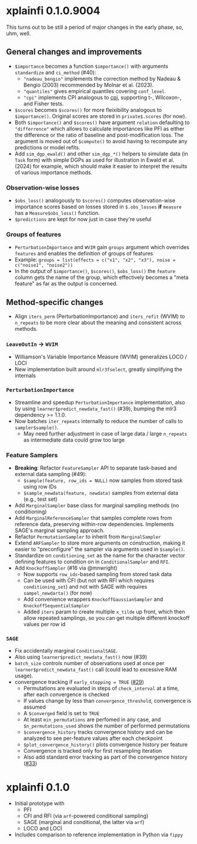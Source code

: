 # xplainfi 0.1.0.9004

This turns out to be still a period of major changes in the early phase, so, uhm, well.

## General changes and improvements

- `$importance` becomes a function `$importance()` with arguments `standardize` and `ci_method` (#40):
  - `"nadeau_bengio"` implements the correction method by Nadeau & Bengio (2003) recommended by Molnar et al. (2023).
  - `"quantiles"` gives empirical quantiles covering `conf_level`.
  - `"cpi"` implements CPI analogous to [cpi](https://bips-hb.github.io/cpi/articles/intro.html), supporting t-, Wilcoxon-, and Fisher tests.
- `$scores` becomes `$scores()` for more fleixibility analogous to `$importance()`. Original scores are stored in `private$.scores` (for now).
- Both `$importance()` and `$scores()` have argument `relation` defaulting to `"differrence"` which allows to calculate importances like PFI as either the difference or the ratio of baseline and post-modification loss. The argument is moved out of `$compute()` to avoid having to recompute any predictions or model refits.
- Add `sim_dgp_ewald()` and other `sim_dgp_*()` helpers to simulate data (in `Task` form) with simple DGPs as used for illustration in Ewald et al. (2024) for example, which should make it easier to interpret the results of various importance methods.

### Observation-wise losses

- `$obs_loss()` analogously to `$scores()` computes observation-wise importance scores based on losses stored in `$.obs_losses` **if** `measure` has a `Measure$obs_loss()` function.
- `$predictions` are kept for now just in case they're useful

### Groups of features

- `PerturbationImportance` and `WVIM` gain `groups` argument which overrides `features` and enables the definition of groups of features
- Example: `groups = list(effects = c("x1", "x2", "x3"), noise = c("noise1", "noise2"))`
- In the output of `$importance()`, `$scores()`, `$obs_loss()` the `feature` column gets the name of the group, which effectively becomes a "meta feature" as far as the output is concerned.

## Method-specific changes

- Align `iters_perm` (PerturbationImportance) and `iters_refit` (WVIM) to `n_repeats` to be more clear about the meaning and consistent across methods.

### `LeaveOutIn` -> `WVIM`

- Williamson's Variable Importance Measure (WVIM) generalizes LOCO / LOCI
- New implementation built around `mlr3fselect`, greatly simplifying the internals

### `PerturbationImportance`

- Streamline and speedup `PerturbationImportance` implementation, also by using `learner$predict_newdata_fast()` (#39), bumping the mlr3 dependency >= 1.1.0.
- Now batches `iter_repeats` internally to reduce the number of calls to `sampler$sample()`. 
  - May need further adjustment in case of large data / large `n_repeats` as intermediate data could grow too large

### Feature Samplers

- **Breaking**: Refactor `FeatureSampler` API to separate task-based and external data sampling (#49):
  - `$sample(feature, row_ids = NULL)` now samples from stored task using row IDs
  - `$sample_newdata(feature, newdata)` samples from external data (e.g., test set)
- Add `MarginalSampler` base class for marginal sampling methods (no conditioning)
- Add `MarginalReferenceSampler` that samples complete rows from reference data, preserving within-row dependencies. Implements SAGE's marginal sampling approach.
- Refactor `PermutationSampler` to inherit from `MarginalSampler`
- Extend `ARFSampler` to store more arguments on construction, making it easier to "preconfigure" the sampler via arguments used in `$sample()`.
- Standardize on `conditioning_set` as the name for the character vector defining features to condition on in `ConditionalSampler` and `RFI`.
- Add `KnockoffSampler` (#16 via @mnwright)
  - Now supports `row_ids`-based sampling from stored task data
  - Can be used with CFI (but not with RFI which requires `conditioning_set`) and not with SAGE with requires `sampel_newdarta()` (for now)
  - Add convenience wrappers `KnockoffGaussianSampler` and `KnockoffSequentialSampler`
  - Added `iters` param to create multiple `x_tilde` up front, which then allow repeated samplings, so you can get multiple different knockoff values per row id

### `SAGE`

- Fix accidentally marginal `ConditionalSAGE`.
- Also using `learner$predict_newdata_fast()` now  (#39)
- `batch_size` controls number of observations used at once per `learner$predict_newdata_fast()` call (could lead to excessive RAM usage). 
- convergence tracking if `early_stopping = TRUE` ([#29](https://github.com/jemus42/xplainfi/pull/29))
  - Permutations are evaluated in steps of `check_interval` at a time, after each convergence is checked
  - If values change by less than `convergence_threshold`, convergence is assumed
  - A `$converged` field is set to `TRUE`
  - At least `min_permutations` are perfomed in any case, and `$n_permutations_used` shows the number of performed permutations
  - `$convergence_history` tracks convergence history and can be analyzed to see per-feature values after each checkpoint
  -  `$plot_convergence_history()` plots convergence history per feature
  -  Convergence is tracked only for first resampling iteration
  -  Also add standard error tracking as part of the convergence history ([#33](https://github.com/jemus42/xplainfi/pull/33))


# xplainfi 0.1.0

- Initial prototype with 
	- PFI
	- CFI and RFI (via `arf`-powered conditional sampling)
	- SAGE (marginal and conditional, the latter via `arf`)
	- LOCO and LOCI
- Includes comparison to reference implementation in Python via `fippy`
